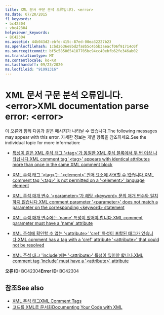 ```yaml
---
title: XML 문서 구문 분석 오류입니다. <error>
ms.date: 07/20/2015
f1_keywords:
- bc42304
- vbc42304
helpviewer_keywords:
- BC42304
ms.assetid: 44b043d2-ebfe-415c-87ed-00ea32227b23
ms.openlocfilehash: 1cbd2636e8bd2fa8b5c455b3aeacf06f91714c0f
ms.sourcegitcommit: bf5c5850654187705bc94cc40ebfb62fe346ab02
ms.translationtype: MT
ms.contentlocale: ko-KR
ms.lasthandoff: 09/23/2020
ms.locfileid: "91091316"
---
```

# <a name="xml-documentation-parse-error-error"></a><span data-ttu-id="ceb88-102">XML 문서 구문 분석 오류입니다. \<error></span><span class="sxs-lookup"><span data-stu-id="ceb88-102">XML documentation parse error: \<error></span></span>

<span data-ttu-id="ceb88-103">이 오류와 함께 다음과 같은 메시지가 나타날 수 있습니다.</span><span class="sxs-lookup"><span data-stu-id="ceb88-103">The following messages may appear with this error.</span></span> <span data-ttu-id="ceb88-104">자세한 정보는 개별 항목을 참조하세요.</span><span class="sxs-lookup"><span data-stu-id="ceb88-104">See the individual topic for more information:</span></span>  
  
- [<span data-ttu-id="ceb88-105">특성이 같은 XML 주석 태그 '\<tag>'가 동일한 XML 주석 블록에서 두 번 이상 나타납니다.</span><span class="sxs-lookup"><span data-stu-id="ceb88-105">XML comment tag '\<tag>' appears with identical attributes more than once in the same XML comment block</span></span>](bc42305.md)  
  
- [<span data-ttu-id="ceb88-106">XML 주석 태그 ‘\<tag>’는 ‘\<element>’ 언어 요소에 사용할 수 없습니다.</span><span class="sxs-lookup"><span data-stu-id="ceb88-106">XML comment tag '\<tag>' is not permitted on a '\<element>' language element</span></span>](bc42306.md)  
  
- [<span data-ttu-id="ceb88-107">XML 주석 매개 변수 '\<parameter>'가 해당 \<keyword> 문의 매개 변수와 일치하지 않습니다.</span><span class="sxs-lookup"><span data-stu-id="ceb88-107">XML comment parameter '\<parameter>' does not match a parameter on the corresponding \<keyword> statement</span></span>](bc42307.md)  
  
- [<span data-ttu-id="ceb88-108">XML 주석 매개 변수에는 'name' 특성이 있어야 합니다.</span><span class="sxs-lookup"><span data-stu-id="ceb88-108">XML comment parameter must have a 'name' attribute</span></span>](bc42308.md)  
  
- [<span data-ttu-id="ceb88-109">XML 주석에 확인할 수 없는 ‘\<attribute>’ 'cref' 특성이 포함된 태그가 있습니다.</span><span class="sxs-lookup"><span data-stu-id="ceb88-109">XML comment has a tag with a 'cref' attribute '\<attribute>' that could not be resolved</span></span>](bc42309.md)  
  
- [<span data-ttu-id="ceb88-110">XML 주석 태그 'include'에는 '\<attribute>' 특성이 있어야 합니다.</span><span class="sxs-lookup"><span data-stu-id="ceb88-110">XML comment tag 'include' must have a '\<attribute>' attribute</span></span>](bc42310.md)  
  
 <span data-ttu-id="ceb88-111">**오류 ID:** BC42304</span><span class="sxs-lookup"><span data-stu-id="ceb88-111">**Error ID:** BC42304</span></span>  
  
## <a name="see-also"></a><span data-ttu-id="ceb88-112">참조</span><span class="sxs-lookup"><span data-stu-id="ceb88-112">See also</span></span>

- [<span data-ttu-id="ceb88-113">XML 주석 태그</span><span class="sxs-lookup"><span data-stu-id="ceb88-113">XML Comment Tags</span></span>](../language-reference/xmldoc/index.md)
- [<span data-ttu-id="ceb88-114">코드를 XML로 문서화</span><span class="sxs-lookup"><span data-stu-id="ceb88-114">Documenting Your Code with XML</span></span>](../programming-guide/program-structure/documenting-your-code-with-xml.md)
